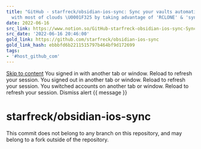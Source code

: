 ```yaml
---
title: "GitHub - starfreck/obsidian-ios-sync: Sync your vaults automatically & securely
  with most of clouds \U0001F325 by taking advantage of 'RCLONE' & 'syncrclone'"
date: 2022-06-16
src_link: https://www.notion.so/GitHub-starfreck-obsidian-ios-sync-Sync-your-vaults-automatically-securely-with-most-of-clouds--2c3bf98705ca4fa08cc61508506ed214
src_date: '2022-06-16 20:46:00'
gold_link: https://github.com/starfreck/obsidian-ios-sync
gold_link_hash: ebbbfd6b2211515797b464bf9d172699
tags:
- '#host_github_com'
---
```



[Skip to content](#start-of-content)
You signed in with another tab or window. Reload to refresh your session.
You signed out in another tab or window. Reload to refresh your session.
You switched accounts on another tab or window. Reload to refresh your session.
Dismiss alert
{{ message }}



starfreck/obsidian-ios-sync
===========================


This commit does not belong to any branch on this repository, and may belong to a fork outside of the repository.
